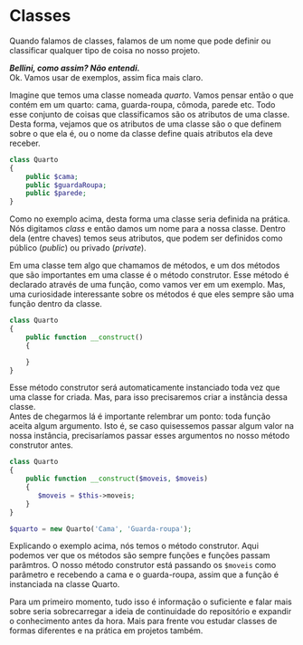 # **Classes**
Quando falamos de classes, falamos de um nome que pode definir ou classificar qualquer tipo de coisa no nosso projeto.  

***Bellini, como assim? Não entendi.***  
Ok. Vamos usar de exemplos, assim fica mais claro.  

Imagine que temos uma classe nomeada *quarto*. Vamos pensar então o que contém em um quarto: cama, guarda-roupa, cômoda, parede etc. Todo esse conjunto de coisas que classificamos são os atributos de uma classe. Desta forma, vejamos que os atributos de uma classe são o que definem sobre o que ela é, ou o nome da classe define quais atributos ela deve receber.  

``` php
class Quarto
{
    public $cama;
    public $guardaRoupa;
    public $parede;
}
```
Como no exemplo acima, desta forma uma classe seria definida na prática. Nós digitamos *class* e então damos um nome para a nossa classe. Dentro dela (entre chaves) temos seus atributos, que podem ser definidos como público (*public*) ou privado (*private*).  

Em uma classe tem algo que chamamos de métodos, e um dos métodos que são importantes em uma classe é o método construtor. Esse método é declarado através de uma função, como vamos ver em um exemplo. Mas, uma curiosidade interessante sobre os métodos é que eles sempre são uma função dentro da classe.

```php
class Quarto
{
    public function __construct()
    {

    }
}
```

Esse método construtor será automaticamente instanciado toda vez que uma classe for criada. Mas, para isso precisaremos criar a instância dessa classe.  
Antes de chegarmos lá é importante relembrar um ponto: toda função aceita algum argumento. Isto é, se caso quisessemos passar algum valor na nossa instância, precisaríamos passar esses argumentos no nosso método construtor antes.  

```php
class Quarto
{
    public function __construct($moveis, $moveis)
    {
       $moveis = $this->moveis;
    }
}

$quarto = new Quarto('Cama', 'Guarda-roupa');
```

Explicando o exemplo acima, nós temos o método construtor. Aqui podemos ver que os métodos são sempre funções e funções passam parâmtros. O nosso método construtor está passando os ```$moveis``` como parâmetro e recebendo a cama e o guarda-roupa, assim que a função é instanciada na classe Quarto.

Para um primeiro momento, tudo isso é informação o suficiente e falar mais sobre seria sobrecarregar a ideia de continuidade do repositório e expandir o conhecimento antes da hora. Mais para frente vou estudar classes de formas diferentes e na prática em projetos também.
